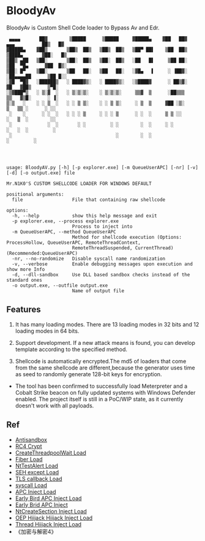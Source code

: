 # BloodyAv
BloodyAv is Custom Shell Code loader to Bypass Av and Edr.

```
 ▄▄▄▄       ██▓        ▒█████      ▒█████     ▓█████▄    ▓██   ██▓    ▄▄▄          ██▒   █▓
▓█████▄    ▓██▒       ▒██▒  ██▒   ▒██▒  ██▒   ▒██▀ ██▌    ▒██  ██▒   ▒████▄       ▓██░   █▒
▒██▒ ▄██   ▒██░       ▒██░  ██▒   ▒██░  ██▒   ░██   █▌     ▒██ ██░   ▒██  ▀█▄      ▓██  █▒░
▒██░ █▀    ▒██░       ▒██   ██░   ▒██   ██░   ░▓█▄   ▌     ░ ▐██▓░   ░██▄▄▄▄██      ▒██ █░░
░▓█  ▀█▓   ░██████▒   ░ ████▓▒░   ░ ████▓▒░   ░▒████▓      ░ ██▒▓░    ▓█   ▓██▒      ▒▀█░  
░▒▓███▀▒   ░ ▒░▓  ░   ░ ▒░▒░▒░    ░ ▒░▒░▒░     ▒▒▓  ▒      ░██▒▒▒     ▒▒   ▓▒█░      ░ ▐░  
▒░▒   ░    ░ ░ ▒  ░   ░ ░ ▒ ▒░    ░ ░ ▒ ▒░     ░ ▒  ▒     ▓██ ░▒░      ▒   ▒▒ ░      ░ ░░  
 ░    ░      ░ ░  ░   ░ ░ ░ ▒     ░ ░ ░ ▒      ░ ░  ░     ▒ ▒ ░░       ░   ▒  ░        ░░  
 ░             ░  ░       ░ ░         ░ ░        ░  ░     ░ ░          ░   ░  ░         ░  
 ░                                      ░        ░  ░                         ░         ░




usage: BloodyAV.py [-h] [-p explorer.exe] [-m QueueUserAPC] [-nr] [-v] [-d] [-o output.exe] file

Mr.N1K0'S CUSTOM SHELLCODE LOADER FOR WINDOWS DEFAULT

positional arguments:
  file                  File that containing raw shellcode

options:
  -h, --help            show this help message and exit
  -p explorer.exe, --process explorer.exe
                        Process to inject into
  -m QueueUserAPC, --method QueueUserAPC
                        Method for shellcode execution (Options: ProcessHollow, QueueUserAPC, RemoteThreadContext,
                        RemoteThreadSuspended, CurrentThread) (Recommended:QueueUserAPC)
  -nr, --no-randomize   Disable syscall name randomization
  -v, --verbose         Enable debugging messages upon execution and show more Info
  -d, --dll-sandbox     Use DLL based sandbox checks instead of the standard ones
  -o output.exe, --outfile output.exe
                        Name of output file
```



## Features

1. It has many loading modes. There are 13 loading modes in 32 bits and 12 loading modes in 64 bits.

2. Support development. If a new attack means is found, you can develop template according to the specified method.

3. Shellcode is automatically encrypted.The md5 of loaders that come from the same shellcode are different,because the generator uses time as seed to randomly generate 128-bit keys for encryption.


- The tool has been confirmed to successfully load Meterpreter and a Cobalt Strike beacon on fully updated systems with Windows Defender enabled. The project itself is still in a PoC/WIP state, as it currently doesn't work with all payloads.



## Ref

- [Antisandbox](https://0xpat.github.io/Malware_development_part_2/)
- [RC4 Crypt](https://www.52pojie.cn/thread-800115-1-1.html)
- [CreateThreadpoolWait Load](https://www.ired.team/offensive-security/code-injection-process-injection/shellcode-execution-via-createthreadpoolwait)
- [Fiber Load](https://www.ired.team/offensive-security/code-injection-process-injection/executing-shellcode-with-createfiber)
- [NtTestAlert Load](https://www.ired.team/offensive-security/code-injection-process-injection/shellcode-execution-in-a-local-process-with-queueuserapc-and-nttestalert)
- [SEH except Load](https://idiotc4t.com/code-and-dll-process-injection/seh-code-execute)
- [TLS callback Load](https://idiotc4t.com/code-and-dll-process-injection/tls-code-execute)
- [syscall Load](https://modexp.wordpress.com/2020/06/01/syscalls-disassembler/)
- [APC Inject Load](https://www.ired.team/offensive-security/code-injection-process-injection/apc-queue-code-injection)
- [Early Bird APC Inject Load](https://www.ired.team/offensive-security/code-injection-process-injection/early-bird-apc-queue-code-injection)
- [Early Brid APC Inject](https://www.ired.team/offensive-security/code-injection-process-injection/early-bird-apc-queue-code-injection)
- [NtCreateSection Inject Load](https://www.ired.team/offensive-security/code-injection-process-injection/ntcreatesection-+-ntmapviewofsection-code-injection)
- [OEP Hiijack Hiijack Inject Load](https://www.ired.team/offensive-security/code-injection-process-injection/addressofentrypoint-code-injection-without-virtualallocex-rwx)
- [Thread Hiijack Inject Load](https://idiotc4t.com/code-and-dll-process-injection/setcontext-hijack-thread)
- 《加密与解密4》
